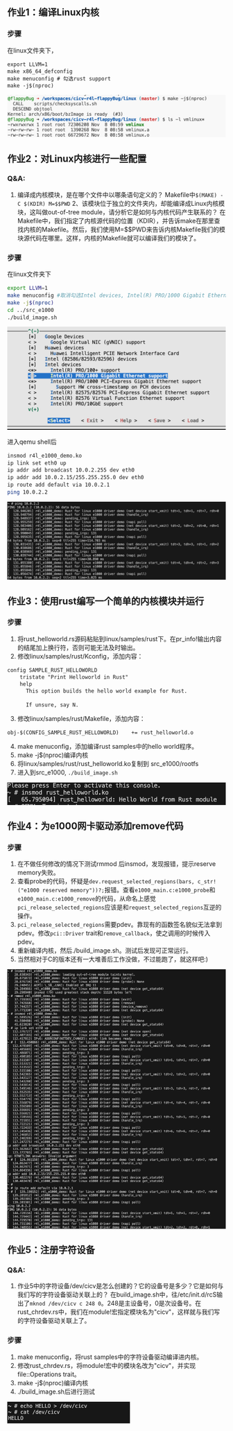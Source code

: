 ## 作业1：编译Linux内核
### 步骤
在linux文件夹下，
```
export LLVM=1
make x86_64_defconfig
make menuconfig # 勾选rust support
make -j$(nproc)
```
![](./compile-kernel.png)

## 作业2：对Linux内核进行一些配置

### Q&A:
1. 编译成内核模块，是在哪个文件中以哪条语句定义的？
    Makefile中`$(MAKE) -C $(KDIR) M=$$PWD`
2、该模块位于独立的文件夹内，却能编译成Linux内核模块，这叫做out-of-tree module，请分析它是如何与内核代码产生联系的？
    在Makefile中，我们指定了内核源代码的位置（KDIR），并告诉make在那里查找内核的Makefile。然后，我们使用M=$$PWD来告诉内核Makefile我们的模块源代码在哪里。这样，内核的Makefile就可以编译我们的模块了。

### 步骤
在linux文件夹下
```bash
export LLVM=1
make menuconfig #取消勾选Intel devices, Intel(R) PRO/1000 Gigabit Ethernet support
make -j$(nproc)
cd ../src_e1000
./build_image.sh
```
![](./uncheck-intel-driver.png)

进入qemu shell后

```sh
insmod r4l_e1000_demo.ko
ip link set eth0 up
ip addr add broadcast 10.0.2.255 dev eth0
ip addr add 10.0.2.15/255.255.255.0 dev eth0 
ip route add default via 10.0.2.1
ping 10.0.2.2
```

![](./r4l_e1000_demo-output.png)

## 作业3：使用rust编写一个简单的内核模块并运行

### 步骤
1. 将rust_helloworld.rs源码粘贴到linux/samples/rust下。在pr_info!输出内容的结尾加上换行符，否则可能无法及时输出。
2. 修改linux/samples/rust/Kconfig，添加内容：
```
config SAMPLE_RUST_HELLOWORLD
	tristate "Print Helloworld in Rust"
	help
	  This option builds the hello world example for Rust.

	  If unsure, say N.
```
3. 修改linux/samples/rust/Makefile，添加内容：
```
obj-$(CONFIG_SAMPLE_RUST_HELLOWORLD)	+= rust_helloworld.o
```

4. make menuconfig，添加编译rust samples中的hello world程序。
5. make -j$(nproc)编译内核
6. 将linux/samples/rust/rust_helloworld.ko复制到 src_e1000/rootfs
7. 进入到src_e1000, `./build_image.sh`

![](./hello-world.png)

## 作业4：为e1000网卡驱动添加remove代码

### 步骤
1. 在不做任何修改的情况下测试rmmod 后insmod，发现报错，提示reserve memory失败。
2. 查看probe的代码，怀疑是`dev.request_selected_regions(bars, c_str!("e1000 reserved memory"))?;`报错。查看`e1000_main.c:e1000_probe`和`e1000_main.c:e1000_remove`的代码，从命名上感觉`pci_release_selected_regions`应该是和`request_selected_regions`互逆的操作。
3. `pci_release_selected_regions`需要pdev。靠现有的函数签名貌似无法拿到pdev。修改`pci::Driver` trait和`remove_callback`，使之调用的时候传入pdev。
4. 重新编译内核，然后./build_image.sh。测试后发现可正常运行。
5. 当然相对于C的版本还有一大堆善后工作没做，不过能跑了，就这样吧:)

![](./rmmod.png)

## 作业5：注册字符设备

### Q&A:
1. 作业5中的字符设备/dev/cicv是怎么创建的？它的设备号是多少？它是如何与我们写的字符设备驱动关联上的？
	在build_image.sh中，往/etc/init.d/rcS输出了`mknod /dev/cicv c 248 0`。248是主设备号，0是次设备号。在rust_chrdev.rs中，我们在module!宏指定模块名为"cicv"，这样就与我们写的字符设备驱动关联上了。

### 步骤
1. make menuconfig，将rust samples中的字符设备驱动编译进内核。
2. 修改rust_chrdev.rs，将module!宏中的模块名改为"cicv"，并实现file::Operations trait。
3. make -j$(nproc)编译内核
4. ./build_image.sh后进行测试

![](./chrdev.png)

